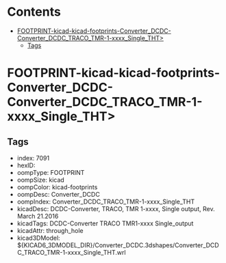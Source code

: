 



Contents
========

* [FOOTPRINT-kicad-kicad-footprints-Converter_DCDC-Converter_DCDC_TRACO_TMR-1-xxxx_Single_THT>](#footprint-kicad-kicad-footprints-converter_dcdc-converter_dcdc_traco_tmr-1-xxxx_single_tht)
	* [Tags](#tags)

# FOOTPRINT-kicad-kicad-footprints-Converter_DCDC-Converter_DCDC_TRACO_TMR-1-xxxx_Single_THT>

## Tags

- index: 7091
- hexID: 
- oompType: FOOTPRINT
- oompSize: kicad
- oompColor: kicad-footprints
- oompDesc: Converter_DCDC
- oompIndex: Converter_DCDC_TRACO_TMR-1-xxxx_Single_THT
- kicadDesc: DCDC-Converter, TRACO, TMR 1-xxxx, Single output, Rev. March 21.2016
- kicadTags: DCDC-Converter TRACO TMR1-xxxx Single_output
- kicadAttr: through_hole
- kicad3DModel: ${KICAD6_3DMODEL_DIR}/Converter_DCDC.3dshapes/Converter_DCDC_TRACO_TMR-1-xxxx_Single_THT.wrl

